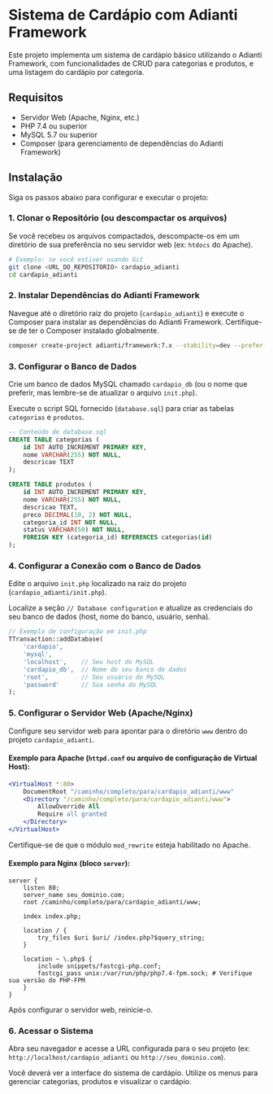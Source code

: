 # Sistema de Cardápio com Adianti Framework

Este projeto implementa um sistema de cardápio básico utilizando o Adianti Framework, com funcionalidades de CRUD para categorias e produtos, e uma listagem do cardápio por categoria.

## Requisitos

*   Servidor Web (Apache, Nginx, etc.)
*   PHP 7.4 ou superior
*   MySQL 5.7 ou superior
*   Composer (para gerenciamento de dependências do Adianti Framework)

## Instalação

Siga os passos abaixo para configurar e executar o projeto:

### 1. Clonar o Repositório (ou descompactar os arquivos)

Se você recebeu os arquivos compactados, descompacte-os em um diretório de sua preferência no seu servidor web (ex: `htdocs` do Apache).

```bash
# Exemplo: se você estiver usando Git
git clone <URL_DO_REPOSITORIO> cardapio_adianti
cd cardapio_adianti
```

### 2. Instalar Dependências do Adianti Framework

Navegue até o diretório raiz do projeto (`cardapio_adianti`) e execute o Composer para instalar as dependências do Adianti Framework. Certifique-se de ter o Composer instalado globalmente.

```bash
composer create-project adianti/framework:7.x --stability=dev --prefer-dist vendor
```

### 3. Configurar o Banco de Dados

Crie um banco de dados MySQL chamado `cardapio_db` (ou o nome que preferir, mas lembre-se de atualizar o arquivo `init.php`).

Execute o script SQL fornecido (`database.sql`) para criar as tabelas `categorias` e `produtos`.

```sql
-- Conteúdo de database.sql
CREATE TABLE categorias (
    id INT AUTO_INCREMENT PRIMARY KEY,
    nome VARCHAR(255) NOT NULL,
    descricao TEXT
);

CREATE TABLE produtos (
    id INT AUTO_INCREMENT PRIMARY KEY,
    nome VARCHAR(255) NOT NULL,
    descricao TEXT,
    preco DECIMAL(10, 2) NOT NULL,
    categoria_id INT NOT NULL,
    status VARCHAR(50) NOT NULL,
    FOREIGN KEY (categoria_id) REFERENCES categorias(id)
);
```

### 4. Configurar a Conexão com o Banco de Dados

Edite o arquivo `init.php` localizado na raiz do projeto (`cardapio_adianti/init.php`).

Localize a seção `// Database configuration` e atualize as credenciais do seu banco de dados (host, nome do banco, usuário, senha).

```php
// Exemplo de configuração em init.php
TTransaction::addDatabase(
    'cardapio',
    'mysql',
    'localhost',    // Seu host do MySQL
    'cardapio_db',  // Nome do seu banco de dados
    'root',         // Seu usuário do MySQL
    'password'      // Sua senha do MySQL
);
```

### 5. Configurar o Servidor Web (Apache/Nginx)

Configure seu servidor web para apontar para o diretório `www` dentro do projeto `cardapio_adianti`.

#### Exemplo para Apache (`httpd.conf` ou arquivo de configuração de Virtual Host):

```apache
<VirtualHost *:80>
    DocumentRoot "/caminho/completo/para/cardapio_adianti/www"
    <Directory "/caminho/completo/para/cardapio_adianti/www">
        AllowOverride All
        Require all granted
    </Directory>
</VirtualHost>
```

Certifique-se de que o módulo `mod_rewrite` esteja habilitado no Apache.

#### Exemplo para Nginx (bloco `server`):

```nginx
server {
    listen 80;
    server_name seu_dominio.com;
    root /caminho/completo/para/cardapio_adianti/www;

    index index.php;

    location / {
        try_files $uri $uri/ /index.php?$query_string;
    }

    location ~ \.php$ {
        include snippets/fastcgi-php.conf;
        fastcgi_pass unix:/var/run/php/php7.4-fpm.sock; # Verifique sua versão do PHP-FPM
    }
}
```

Após configurar o servidor web, reinicie-o.

### 6. Acessar o Sistema

Abra seu navegador e acesse a URL configurada para o seu projeto (ex: `http://localhost/cardapio_adianti` ou `http://seu_dominio.com`).

Você deverá ver a interface do sistema de cardápio. Utilize os menus para gerenciar categorias, produtos e visualizar o cardápio.


